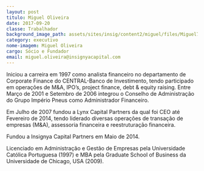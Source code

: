 ```yaml
---
layout: post
titulo: Miguel Oliveira
date: 2017-09-20
classe: Trabalhador
background_image_path: assets/sites/insig/content2/miguel/files/Miguel7462.jpg
category: executivo
nome-imagem: Miguel Oliveira
cargo: Sócio e Fundador
email: miguel.oliveira@insignyacapital.com
---
```

Iniciou a carreira em 1997 como analista financeiro no departamento de Corporate Finance do CENTRAL-Banco de Investimento, tendo participado em operações de M&A, IPO’s, project finance, debt & equity raising. Entre Março de 2001 e Setembro de 2006 integrou o Conselho de Administração do Grupo Império Pneus como Administrador Financeiro.

Em Julho de 2007 fundou a Lynx Capital Partners da qual foi CEO até Fevereiro de 2014, tendo liderado diversas operações de transação de empresas (M&A), assessoria financeira e reestruturação financeira.

Fundou a Insignya Capital Partners em Maio de 2014.

Licenciado em Administração e Gestão de Empresas pela Universidade Católica Portuguesa (1997) e MBA pela Graduate School of Business da Universidade de Chicago, USA (2009).
